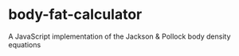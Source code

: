# body-fat-calculator
A JavaScript implementation of the Jackson &amp; Pollock body density equations
